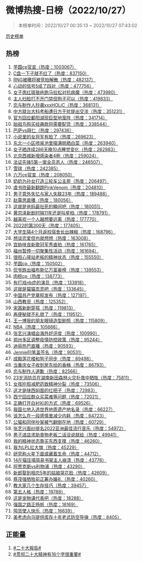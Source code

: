 <h1>
微博热搜-日榜（2022/10/27）
</h1>
<blockquote>
<p>
本榜单时间：2022/10/27 00:35:13 ~ 2022/10/27 07:43:02
</p>
</blockquote>
<p>
<a href="https://github.com/daifee/weibo-hot-search/tree/main/archives/daily">历史榜单</a>
</p>
<h2>
热榜
</h2>
<ol>

<li>
<a href="https://s.weibo.com/weibo?q=%23%E8%8A%8B%E5%9C%86cp%E5%AE%98%E5%AE%A3%23" target="weibo">
芋圆cp官宣（热度：1003067）
</a>
</li>

<li>
<a href="https://s.weibo.com/weibo?q=%23C%E7%9B%98%E4%B8%80%E4%B8%8B%E5%AD%90%E5%B0%B1%E4%B8%8D%E7%BA%A2%E4%BA%86%23" target="weibo">
C盘一下子就不红了（热度：837150）
</a>
</li>

<li>
<a href="https://s.weibo.com/weibo?q=%23RNG%E8%A2%AB%E6%9B%9D%E5%B0%86%E8%A2%AB%E7%AB%9E%E6%8B%8D%E8%A7%A3%E6%95%A3%23" target="weibo">
RNG被曝将被竞拍解散（热度：482137）
</a>
</li>

<li>
<a href="https://s.weibo.com/weibo?q=%23%E5%BF%83%E5%8A%A8%E7%9A%84%E4%BF%A1%E5%8F%B75%E6%88%90%E4%BA%86%E5%9B%9B%E5%AF%B9%23" target="weibo">
心动的信号5成了四对（热度：477756）
</a>
</li>

<li>
<a href="https://s.weibo.com/weibo?q=%23%E5%A5%B3%E5%AD%90%E6%82%A3%E7%BA%A2%E6%96%91%E7%8B%BC%E7%96%AE%E8%B7%91%E9%A9%AC%E6%8B%89%E6%9D%BE%E5%AF%B9%E6%8A%97%E7%97%85%E9%AD%94%23" target="weibo">
女子患红斑狼疮跑马拉松对抗病魔（热度：473980）
</a>
</li>

<li>
<a href="https://s.weibo.com/weibo?q=%23%E4%B8%BB%E4%BA%BA%E6%89%AB%E8%84%B8%E6%89%93%E4%B8%8D%E5%BC%80%E9%97%A8%E7%A6%81%E4%BD%86%E7%8B%97%E5%AD%90%E5%8F%AF%E4%BB%A5%23" target="weibo">
主人扫脸打不开门禁但狗子可以（热度：419833）
</a>
</li>

<li>
<a href="https://s.weibo.com/weibo?q=%23%E6%81%8B%E4%B8%8E%E5%88%B6%E4%BD%9C%E4%BA%BA%E6%8A%84%E8%A2%ADxxxHOLiC%23" target="weibo">
恋与制作人抄袭xxxHOLiC（热度：368131）
</a>
</li>

<li>
<a href="https://s.weibo.com/weibo?q=%23%E4%B8%AD%E6%96%B9%E5%B0%B1%E5%8F%B0%E5%A4%A7%E7%A7%91%E8%80%83%E8%88%B9%E9%81%AD%E6%97%A5%E6%96%B9%E5%B9%B2%E6%89%B0%E6%8F%90%E5%87%BA%E4%BA%A4%E6%B6%89%23" target="weibo">
中方就台大科考船遭日方干扰提出交涉（热度：351231）
</a>
</li>

<li>
<a href="https://s.weibo.com/weibo?q=%23%E5%AE%98%E6%96%B9%E5%9B%9E%E5%BA%94%E9%84%B1%E9%98%B3%E6%B9%96%E7%8E%B0%E5%B7%A8%E5%9E%8B%E5%9C%B0%E7%AC%BC%E9%98%B5%23" target="weibo">
官方回应鄱阳湖现巨型地笼阵（热度：341714）
</a>
</li>

<li>
<a href="https://s.weibo.com/weibo?q=%23%E5%A7%8B%E7%A5%96%E9%B8%9F%E8%B4%AD%E4%B9%B0%E7%BB%8F%E5%85%B8%E6%AC%BE%E5%B0%86%E9%9C%80%E8%A6%81%E9%85%8D%E8%B4%A7%23" target="weibo">
始祖鸟购买经典款将需要配货（热度：338544）
</a>
</li>

<li>
<a href="https://s.weibo.com/weibo?q=%23%E5%B7%B4%E8%90%A8vs%E6%8B%9C%E4%BB%81%23" target="weibo">
巴萨vs拜仁（热度：297436）
</a>
</li>

<li>
<a href="https://s.weibo.com/weibo?q=%23%E5%B0%8F%E8%AF%B4%E9%87%8C%E7%9A%84%E5%A5%B3%E5%B0%86%E5%86%9B%E6%9C%89%E8%84%B8%E4%BA%86%23" target="weibo">
小说里的女将军有脸了（热度：269623）
</a>
</li>

<li>
<a href="https://s.weibo.com/weibo?q=%23%E4%B8%9C%E5%8C%97%E4%B8%80%E5%B0%8F%E5%8C%BA%E5%96%B7%E6%B3%89%E6%B1%A0%E9%87%8C%E6%91%86%E6%BB%A1%E6%99%BE%E6%99%92%E7%99%BD%E8%8F%9C%23" target="weibo">
东北一小区喷泉池里摆满晾晒白菜（热度：263940）
</a>
</li>

<li>
<a href="https://s.weibo.com/weibo?q=%23%E5%A5%B3%E5%AD%90%E6%99%92%E8%BF%9E%E7%BB%AD286%E5%A4%A9%E6%99%9A10%E7%82%B9%E7%9D%A1%E8%A7%89%E5%8F%98%E5%8C%96%23" target="weibo">
女子晒连续286天晚10点睡觉变化（热度：262983）
</a>
</li>

<li>
<a href="https://s.weibo.com/weibo?q=%23%E5%8C%97%E4%BA%AC%E8%A5%BF%E5%9F%8E%E6%96%B0%E5%A2%9E%E6%84%9F%E6%9F%93%E8%80%854%E4%BE%8B%23" target="weibo">
北京西城新增感染者4例（热度：259024）
</a>
</li>

<li>
<a href="https://s.weibo.com/weibo?q=%23%E6%B3%95%E8%AF%81%E5%85%88%E9%94%8B5%E7%AC%AC%E4%B8%80%E6%A1%88%E5%85%A8%E5%91%98%E6%81%B6%E4%BA%BA%23" target="weibo">
法证先锋5第一案全员恶人（热度：246507）
</a>
</li>

<li>
<a href="https://s.weibo.com/weibo?q=%23%E9%9B%AA%E7%90%83%23" target="weibo">
雪球（热度：242385）
</a>
</li>

<li>
<a href="https://s.weibo.com/weibo?q=%23%E5%85%AD%E4%B8%87cp%E5%AE%98%E5%AE%A3%23" target="weibo">
六万cp官宣（热度：208050）
</a>
</li>

<li>
<a href="https://s.weibo.com/weibo?q=%23%E5%A5%B6%E5%A5%B6%E4%B8%BA%E5%AD%99%E5%A5%B3%E6%89%93%E9%80%A0%E4%B8%89%E8%BD%AE%E8%BD%A6%E5%85%AC%E4%B8%BB%E6%88%BF%23" target="weibo">
奶奶为孙女打造三轮车公主房（热度：206497）
</a>
</li>

<li>
<a href="https://s.weibo.com/weibo?q=%23%E8%99%9E%E4%B9%A6%E6%AC%A3%E6%9C%80%E6%96%B0%E7%BF%BB%E8%B7%B3PinkVenom%23" target="weibo">
虞书欣最新翻跳PinkVenom（热度：204810）
</a>
</li>

<li>
<a href="https://s.weibo.com/weibo?q=%23%E7%94%B7%E5%AD%90%E6%84%8F%E5%A4%96%E5%A4%B1%E5%BF%86%E4%B8%8E%E5%AE%B6%E4%BA%BA%E5%A4%B1%E8%81%9423%E5%B9%B4%23" target="weibo">
男子意外失忆与家人失联23年（热度：189488）
</a>
</li>

<li>
<a href="https://s.weibo.com/weibo?q=%23%E8%B5%B5%E9%9C%B2%E6%80%9D%E7%9B%B4%E6%92%AD%23" target="weibo">
赵露思直播（热度：180056）
</a>
</li>

<li>
<a href="https://s.weibo.com/weibo?q=%23%E8%BF%99%E5%B0%B1%E6%98%AF%E7%88%B8%E5%A6%88%E6%9C%80%E7%A4%BE%E6%AD%BB%E7%9A%84%E7%9E%AC%E9%97%B4%E5%90%A7%23" target="weibo">
这就是爸妈最社死的瞬间吧（热度：180051）
</a>
</li>

<li>
<a href="https://s.weibo.com/weibo?q=%23%E9%BB%84%E5%AE%97%E6%B3%BD%E6%96%B0%E5%89%A7%E6%97%B6%E9%9A%9411%E5%B9%B4%E8%BF%98%E6%98%AF%E5%8F%AB%E6%98%9F%E6%9F%8F%23" target="weibo">
黄宗泽新剧时隔11年还是叫星柏（热度：178791）
</a>
</li>

<li>
<a href="https://s.weibo.com/weibo?q=%23%E8%B6%8A%E5%96%9C%E6%AC%A2%E4%B8%80%E4%B8%AA%E4%BA%BA%E8%B6%8A%E6%83%B3%E8%A6%81%E8%BF%9C%E7%A6%BB%23" target="weibo">
越喜欢一个人越想要远离（热度：177770）
</a>
</li>

<li>
<a href="https://s.weibo.com/weibo?q=%232022%E7%9A%84%E7%AC%AC300%E5%A4%A9%23" target="weibo">
2022的第300天（热度：177405）
</a>
</li>

<li>
<a href="https://s.weibo.com/weibo?q=%23%E5%A4%A7%E5%AD%A6%E7%94%9F%E9%9A%944%E4%B8%AA%E6%9C%88%E8%BF%94%E6%A0%A1%E5%AE%BF%E8%88%8D%E9%95%BF%E5%87%BA%E8%BE%A3%E6%A4%92%23" target="weibo">
大学生隔4个月返校宿舍长出辣椒（热度：168796）
</a>
</li>

<li>
<a href="https://s.weibo.com/weibo?q=%23%E6%83%B3%E8%B0%88%E6%81%8B%E7%88%B1%E4%BD%86%E4%B9%9F%E5%B0%B1%E6%83%B3%E6%83%B3%23" target="weibo">
想谈恋爱但也就想想（热度：163008）
</a>
</li>

<li>
<a href="https://s.weibo.com/weibo?q=%23%E5%AE%AB%E8%83%81%E5%92%B2%E8%89%AF%E6%96%B0%E6%AD%8C%E5%86%A0%E5%86%9B%E7%A7%80%E7%9B%B4%E6%8B%8D%23" target="weibo">
宫胁咲良新歌冠军秀直拍（热度：161765）
</a>
</li>

<li>
<a href="https://s.weibo.com/weibo?q=%23%E7%A6%8F%E5%B7%9E%E6%9A%82%E5%81%9C%E4%B8%80%E5%88%87%E8%81%9A%E9%9B%86%E6%80%A7%E6%B4%BB%E5%8A%A8%23" target="weibo">
福州暂停一切聚集性活动（热度：161694）
</a>
</li>

<li>
<a href="https://s.weibo.com/weibo?q=%23%E5%BE%88%E6%8B%85%E5%BF%83%E9%A9%BF%E7%AB%99%E8%80%81%E6%9D%BF%E7%9A%84%E7%B2%BE%E7%A5%9E%E7%8A%B6%E6%80%81%23" target="weibo">
很担心驿站老板的精神状态（热度：155550）
</a>
</li>

<li>
<a href="https://s.weibo.com/weibo?q=%23%E8%8A%8B%E5%9C%86cp%23" target="weibo">
芋圆cp（热度：150502）
</a>
</li>

<li>
<a href="https://s.weibo.com/weibo?q=%23%E4%BE%83%E7%88%B7%E8%B7%8C%E5%87%BA%E7%A6%8F%E5%B8%83%E6%96%AF%E4%BA%BF%E4%B8%87%E5%AF%8C%E8%B1%AA%E6%A6%9C%23" target="weibo">
侃爷跌出福布斯亿万富豪榜（热度：139553）
</a>
</li>

<li>
<a href="https://s.weibo.com/weibo?q=%23%E8%82%89%E7%B2%BDcp%23" target="weibo">
肉粽cp（热度：138773）
</a>
</li>

<li>
<a href="https://s.weibo.com/weibo?q=%23%E6%9C%89%E6%89%93%E6%88%8Fnb%E7%97%87%E7%9A%84%E6%BC%94%E5%91%98%23" target="weibo">
有打戏nb症的演员（热度：133918）
</a>
</li>

<li>
<a href="https://s.weibo.com/weibo?q=%23%E8%BF%99%E5%B0%B1%E6%98%AF%E7%8C%AB%E7%8C%AB%E7%A5%9F%E7%A5%9F%E5%90%A7%23" target="weibo">
这就是猫猫祟祟吧（热度：133645）
</a>
</li>

<li>
<a href="https://s.weibo.com/weibo?q=%23%E4%B8%AD%E5%9B%BD%E5%85%B1%E4%BA%A7%E5%85%9A%E7%AB%A0%E7%A8%8B%E5%8F%91%E5%B8%83%23" target="weibo">
中国共产党章程发布（热度：127197）
</a>
</li>

<li>
<a href="https://s.weibo.com/weibo?q=%23%E5%B1%B1%E8%A5%BF%E6%95%99%E8%B5%84%23" target="weibo">
山西教资（热度：125352）
</a>
</li>

<li>
<a href="https://s.weibo.com/weibo?q=%23%E5%AE%8B%E8%8C%9C%E6%96%B0%E5%89%A7%E7%A9%BF%E6%90%AD%23" target="weibo">
宋茜新剧穿搭（热度：119813）
</a>
</li>

<li>
<a href="https://s.weibo.com/weibo?q=%23%E5%86%8D%E4%BE%BF%E7%A7%98%E5%B0%B1%E4%B8%8D%E7%A4%BC%E8%B2%8C%E4%BA%86%23" target="weibo">
再便秘就不礼貌了（热度：119512）
</a>
</li>

<li>
<a href="https://s.weibo.com/weibo?q=%23%E7%8E%8B%E4%B8%80%E5%8D%9A%E6%88%91%E7%9A%84%E6%9C%8B%E5%8F%8B%E7%9C%BC%E9%95%9C%E9%80%A0%E5%9E%8B%E5%89%A7%E7%85%A7%23" target="weibo">
王一博我的朋友眼镜造型剧照（热度：115809）
</a>
</li>

<li>
<a href="https://s.weibo.com/weibo?q=%23NBA%23" target="weibo">
NBA（热度：105666）
</a>
</li>

<li>
<a href="https://s.weibo.com/weibo?q=%23%E5%BC%A0%E8%89%BA%E5%85%B4%E6%BC%94%E5%94%B1%E4%BC%9A%E6%B5%B7%E5%A4%96%E5%A5%BD%E8%AF%84%E5%BA%A6%23" target="weibo">
张艺兴演唱会海外好评度（热度：100990）
</a>
</li>

<li>
<a href="https://s.weibo.com/weibo?q=%23%E9%83%91%E5%B7%9E%E5%A4%9A%E5%8C%BA%E8%B0%83%E6%95%B4%E7%96%AB%E6%83%85%E9%98%B2%E6%8E%A7%E6%94%BF%E7%AD%96%23" target="weibo">
郑州多区调整疫情防控政策（热度：95244）
</a>
</li>

<li>
<a href="https://s.weibo.com/weibo?q=%23%E8%BF%AA%E4%B8%BD%E7%83%AD%E5%B7%B4%E7%9B%B4%E6%92%AD%23" target="weibo">
迪丽热巴直播（热度：90593）
</a>
</li>

<li>
<a href="https://s.weibo.com/weibo?q=%23Jennie%E5%8F%BC%E7%AC%94%E7%9B%96%E7%AD%BE%E5%90%8D%23" target="weibo">
Jennie叼笔盖签名（热度：90531）
</a>
</li>

<li>
<a href="https://s.weibo.com/weibo?q=%23%E6%88%90%E6%AF%85%E8%8E%B2%E8%8A%B1%E6%A5%BC%E5%92%8C%E7%8B%97%E5%AD%90%E5%90%8C%E6%AD%A5%23" target="weibo">
成毅莲花楼和狗子同步（热度：89498）
</a>
</li>

<li>
<a href="https://s.weibo.com/weibo?q=%23%E5%BD%93%E9%87%8D%E5%BA%86%E5%A5%B3%E5%AD%90%E6%94%B6%E5%88%B0%E6%88%BF%E4%B8%9C%E7%BB%99%E7%9A%84%E9%A6%99%E6%A9%BC%23" target="weibo">
当重庆女子收到房东给的香橼（热度：86793）
</a>
</li>

<li>
<a href="https://s.weibo.com/weibo?q=%23%E6%81%8B%E4%B8%8E%E5%88%B6%E4%BD%9C%E4%BA%BA%E9%81%93%E6%AD%89%23" target="weibo">
恋与制作人道歉（热度：82566）
</a>
</li>

<li>
<a href="https://s.weibo.com/weibo?q=%2323%E5%B2%81%E6%B6%88%E9%98%B2%E5%91%98%E5%9C%A8%E6%B9%96%E5%8D%97%E6%96%B0%E7%94%B0%E6%A3%AE%E6%9E%97%E7%81%AB%E7%81%BE%E6%89%91%E6%95%91%E4%B8%AD%E7%89%BA%E7%89%B2%23" target="weibo">
23岁消防员在湖南新田森林火灾扑救中牺牲（热度：75811）
</a>
</li>

<li>
<a href="https://s.weibo.com/weibo?q=%23%E5%A5%B3%E5%AD%A9%E5%90%83%E5%81%87%E5%87%8F%E8%82%A5%E8%8D%AF%E8%87%B4%E7%B2%BE%E7%A5%9E%E5%88%86%E8%A3%82%23" target="weibo">
女孩吃假减肥药致精神分裂（热度：73506）
</a>
</li>

<li>
<a href="https://s.weibo.com/weibo?q=%23%E8%BF%99%E6%89%8D%E6%98%AF%E9%99%95%E8%A5%BF%E7%84%96%E9%9D%A2%E7%9A%84%E6%89%9B%E6%8A%8A%E5%AD%90%23" target="weibo">
这才是陕西焖面的扛把子（热度：72983）
</a>
</li>

<li>
<a href="https://s.weibo.com/weibo?q=%23%E8%A5%BF%E5%AE%81%E5%9B%9E%E5%BA%94%E7%BE%A4%E4%BC%97%E4%B9%B0%E8%8F%9C%E9%9A%BE%E7%AD%89%E9%97%AE%E9%A2%98%23" target="weibo">
西宁回应群众买菜难等问题（热度：72021）
</a>
</li>

<li>
<a href="https://s.weibo.com/weibo?q=%23%E6%AD%A3%E7%A1%AE%E6%89%93%E5%BC%80%E7%99%BD%E8%A1%AC%E8%A1%AB%E7%9A%84%E6%96%B9%E5%BC%8F%23" target="weibo">
正确打开白衬衫的方式（热度：69526）
</a>
</li>

<li>
<a href="https://s.weibo.com/weibo?q=%23%E6%88%91%E5%9B%BD%E4%B8%83%E5%9C%B0%E5%85%A5%E9%80%89%E4%B8%96%E7%95%8C%E5%9C%B0%E8%B4%A8%E9%81%97%E4%BA%A7%E5%9C%B0%E5%90%8D%E5%BD%95%23" target="weibo">
我国七地入选世界地质遗产地名录（热度：66227）
</a>
</li>

<li>
<a href="https://s.weibo.com/weibo?q=%23%E8%AF%A5%E6%80%8E%E4%B9%88%E5%9C%A8%E4%B8%80%E6%AE%B5%E6%84%9F%E6%83%85%E9%87%8C%E5%87%8F%E5%B0%91%E5%86%85%E8%80%97%23" target="weibo">
该怎么在一段感情里减少内耗（热度：64723）
</a>
</li>

<li>
<a href="https://s.weibo.com/weibo?q=%23%E5%85%AC%E7%8C%AB%E5%92%8C%E5%90%8C%E4%BC%B4%E5%90%B5%E6%9E%B6%E8%A2%AB%E6%B0%94%E7%BF%BB%E5%80%92%E5%9C%A8%E5%9C%B0%23" target="weibo">
公猫和同伴吵架被气翻倒在地（热度：60729）
</a>
</li>

<li>
<a href="https://s.weibo.com/weibo?q=%23%E5%BC%A0%E8%89%BA%E5%85%B4%E9%9D%A2%E7%BA%B1%E6%8F%90%E5%90%8D2022%E4%BA%9A%E6%B4%B2%E6%9C%80%E4%BD%B3%E6%B5%81%E8%A1%8C%E9%9F%B3%E4%B9%90%23" target="weibo">
张艺兴面纱提名2022亚洲最佳流行音乐（热度：54972）
</a>
</li>

<li>
<a href="https://s.weibo.com/weibo?q=%23%E7%94%B7%E5%AD%90%E8%BF%9B%E5%BA%97%E6%B1%82%E5%8A%A9%E9%A3%9F%E7%89%A9%E8%80%81%E6%9D%BF%E4%BA%8C%E8%AF%9D%E6%B2%A1%E8%AF%B4%E5%B0%B1%E7%BB%99%23" target="weibo">
男子进店求助食物老板二话没说就给（热度：49941）
</a>
</li>

<li>
<a href="https://s.weibo.com/weibo?q=%23%E6%88%91%E7%9A%84%E7%B2%BE%E7%A5%9E%E7%8A%B6%E6%80%81%E9%9D%A0%E4%B9%B0%E4%B8%9C%E8%A5%BF%E6%94%AF%E6%92%91%23" target="weibo">
我的精神状态靠买东西支撑（热度：46260）
</a>
</li>

<li>
<a href="https://s.weibo.com/weibo?q=%23%E6%88%91%E4%B8%BALPL%E6%89%9B%E5%A4%A7%E6%97%97%23" target="weibo">
我为LPL扛大旗（热度：45229）
</a>
</li>

<li>
<a href="https://s.weibo.com/weibo?q=%23%E7%A0%94%E7%A9%B6%E7%A7%B0%E7%81%AB%E6%98%9F%E4%B8%8B%E9%9D%A2%E6%88%96%E8%97%8F%E7%9D%80%E7%94%9F%E5%91%BD%23" target="weibo">
研究称火星下面或藏着生命（热度：44712）
</a>
</li>

<li>
<a href="https://s.weibo.com/weibo?q=%2314%E6%96%A4%E7%8C%AB%E5%8E%8B%E5%A1%8C%E7%AE%80%E6%98%93%E4%B9%A6%E6%9E%B6%E4%B8%BB%E4%BA%BA%E5%B4%A9%E6%BA%83%23" target="weibo">
14斤猫压塌简易书架主人崩溃（热度：43776）
</a>
</li>

<li>
<a href="https://s.weibo.com/weibo?q=%23%E9%98%BF%E8%B4%BE%E5%85%8B%E6%96%AFvs%E5%88%A9%E7%89%A9%E6%B5%A6%23" target="weibo">
阿贾克斯vs利物浦（热度：43290）
</a>
</li>

<li>
<a href="https://s.weibo.com/weibo?q=%23%E6%96%B0%E9%83%8E%E5%A8%B6%E5%88%B0%E7%9B%B8%E6%81%8B5%E5%B9%B4%E7%9A%84%E5%A7%91%E5%A8%98%E5%93%AD%E8%8A%B1%E8%84%B8%23" target="weibo">
新郎娶到相恋5年的姑娘哭花脸（热度：42609）
</a>
</li>

<li>
<a href="https://s.weibo.com/weibo?q=%23%E8%94%A1%E8%8C%82%E5%BC%BA%E7%89%BA%E7%89%B2%E5%89%8D%E6%AD%A3%E7%AD%B9%E5%8A%9E%E5%A9%9A%E7%A4%BC%23" target="weibo">
蔡茂强牺牲前正筹办婚礼（热度：40260）
</a>
</li>

<li>
<a href="https://s.weibo.com/weibo?q=%23%E6%95%99%E5%A4%A7%E5%AE%B6%E5%87%A0%E4%B8%AA%E7%94%9F%E5%AD%98%E6%8A%80%E5%B7%A7%23" target="weibo">
教大家几个生存技巧（热度：39457）
</a>
</li>

<li>
<a href="https://s.weibo.com/weibo?q=%23%E7%AC%AC%E4%BA%94%E4%BA%BA%E6%A0%BC%23" target="weibo">
第五人格（热度：19788）
</a>
</li>

<li>
<a href="https://s.weibo.com/weibo?q=%23%E8%BF%99%E6%98%AF%E5%AE%A0%E7%89%A9%E8%AF%BE%E4%BB%A3%E8%A1%A8%E5%90%A7%23" target="weibo">
这是宠物课代表吧（热度：18288）
</a>
</li>

<li>
<a href="https://s.weibo.com/weibo?q=%23%E5%BC%BA%E5%9B%BD%E4%B9%8B%E8%B7%AF%E6%AD%A3%E6%89%AC%E5%B8%86%23" target="weibo">
强国之路正扬帆（热度：18169）
</a>
</li>

<li>
<a href="https://s.weibo.com/weibo?q=%23%E5%9B%A4%E8%B4%A7%E4%BD%BF%E4%BA%BA%E5%BF%AB%E4%B9%90%23" target="weibo">
囤货使人快乐（热度：16639）
</a>
</li>

<li>
<a href="https://s.weibo.com/weibo?q=%23%E7%BE%8E%E8%80%83%E8%99%91%E5%90%91%E4%B9%8C%E6%8F%90%E4%BE%9B%E5%BA%93%E5%AD%98%E5%8D%81%E5%B9%B4%E8%80%81%E5%BC%8F%E9%98%B2%E7%A9%BA%E5%AF%BC%E5%BC%B9%23" target="weibo">
美考虑向乌提供库存十年老式防空导弹（热度：8405）
</a>
</li>

</ol>
<h2>
正能量
</h2>
<ol>

<li>
<a href="https://s.weibo.com/weibo?q=%23%23%E4%BA%8C%E5%8D%81%E5%A4%A7%E6%8A%A5%E5%91%8A%23%23" target="weibo">
#二十大报告#
</a>
</li>

<li>
<a href="https://s.weibo.com/weibo?q=%23%23%E8%B4%AF%E5%BD%BB%E4%BA%8C%E5%8D%81%E5%A4%A7%E7%B2%BE%E7%A5%9E%E6%9C%8916%E4%B8%AA%E5%AD%97%E5%BE%88%E9%87%8D%E8%A6%81%23%23" target="weibo">
#贯彻二十大精神有16个字很重要#
</a>
</li>

</ol>